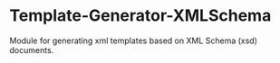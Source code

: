 Template-Generator-XMLSchema
============================

Module for generating xml templates based on XML Schema (xsd) documents.
